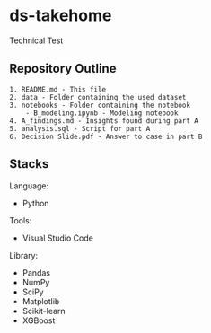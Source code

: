 # ds-takehome

Technical Test

## Repository Outline
```
1. README.md - This file
2. data - Folder containing the used dataset
3. notebooks - Folder containing the notebook
    - B_modeling.ipynb - Modeling notebook
4. A_findings.md - Insights found during part A
5. analysis.sql - Script for part A
6. Decision Slide.pdf - Answer to case in part B
```

## Stacks
Language:
- Python

Tools:
- Visual Studio Code

Library:
- Pandas
- NumPy
- SciPy
- Matplotlib
- Scikit-learn
- XGBoost
